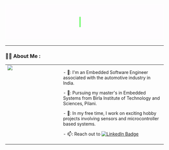 <div id="header" align="center">
  <img src="Hello_Animation_GiF.gif" width="auto" height="auto"/>
</div>

---

### :woman_technologist: About Me :
<table style="width: 100%; table-layout: fixed; border-collapse: collapse; border: none;">
  <tr>
    <td style="width: 150px; padding-right: 20px; vertical-align: top; border: none; border-color: transparent;">
      <img src="https://media.giphy.com/media/tT2FEbKu63KxdFubmY/giphy.gif" width="100" style="display: block;">
    </td>
    <td style="vertical-align: top; border: none; border-color: transparent;">
      <p>- 🚗: I'm an Embedded Software Engineer associated with the automotive industry in India.</p>
      <p>- 🌱: Pursuing my master's in Embedded Systems from Birla Institute of Technology and Sciences, Pilani.</p>
      <p>- 🍕: In my free time, I work on exciting hobby projects involving sensors and microcontroller based systems.</p>
      <p>- 📫: Reach out to <a href="https://www.linkedin.com/in/adinr/">
    <img src="https://img.shields.io/badge/LinkedIn-blue?style=for-the-badge&logo=linkedin&logoColor=white" alt="LinkedIn Badge"/ width="20">
  </a></p>
    </td>
  </tr>
</table>
